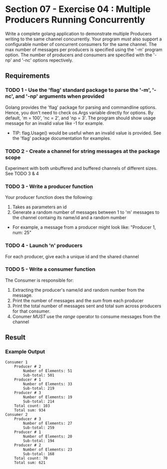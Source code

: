 # Section 07 - Exercise 04 : Multiple Producers Running Concurrently

Write a complete golang application to demonstrate multiple Producers writing to the same channel concurrently. Your program _must_ also support a configurable number of concurrent consumers for the same channel. The max number of messages per producers is specified using the '-m' program option. The number of producers and consumers are specified with the '-np' and '-nc' options repectively.

## Requirements

### TODO 1 - Use the 'flag' standard package to parse the '-m', '-nc', and '-np' arguments when provided

Golang provides the 'flag' package for parsing and commandline options. Hence, you don't need to check os.Args variable directly for options. By default, 'm = 100', 'nc = 2', and 'np = 3'. The program should show usage message for an invalid value like -1 for example.

* TIP: flag.Usage() would be useful when an invalid value is provided. See the 'flag' package documentation for examples.

### TODO 2 - Create a channel for string messages at the package scope

Experiment with both unbuffered and buffered channels of different sizes. See TODO 3 & 4

### TODO 3 - Write a producer function

Your producer function does the following:

1. Takes as parameters an id
2. Generate a random number of messages between 1 to 'm' messages to the channel containg its name/id and a random number

* For example, a message from a producer might look like: "Producer 1, num: 25"

### TODO 4 - Launch 'n' producers

For each producer, give each a unique id and the shared channel

### TODO 5 - Write a consumer function

The Consumer is responsible for:

1. Extracting the producer's name/id and random number from the message.
2. Print the number of messages and the _sum_ from each producer
3. Print the total number of messages sent and total sum across producers for that consumer.
4. Conumer _MUST_ use the _range_ operator to consume messages from the channel

## Result

### Example Output

```text
Consumer 1
    Producer # 2
        Number of Elements: 51
        Sub-total: 501
    Producer # 1
        Number of Elements: 33
        Sub-total: 219
    Producer # 3
        Number of Elements: 19
        Sub-total: 214
    Total count: 103
    Total sum: 934
Consumer 2
    Producer # 3
        Number of Elements: 27
        Sub-total: 259
    Producer # 1
        Number of Elements: 20
        Sub-total: 194
    Producer # 2
        Number of Elements: 23
        Sub-total: 168
    Total count: 70
    Total sum: 621
```
